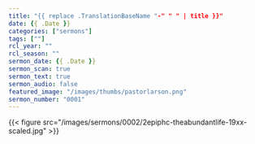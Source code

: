 ```yaml
---
title: "{{ replace .TranslationBaseName "-" " " | title }}"
date: {{ .Date }}
categories: ["sermons"]
tags: [""]
rcl_year: ""
rcl_season: ""
sermon_date: {{ .Date }}
sermon_scan: true
sermon_text: true
sermon_audio: false
featured_image: "/images/thumbs/pastorlarson.png"
sermon_number: "0001"
---
```

<!--more-->
{{< figure src="/images/sermons/0002/2epiphc-theabundantlife-19xx-scaled.jpg" >}}
